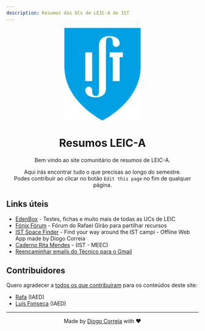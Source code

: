 ```yaml
---
description: Resumos das UCs de LEIC-A do IST
---
```


<div style="text-align: center">

<img src="./ist-logo.png" alt="Logo IST" style="max-width:200px"/>

# Resumos LEIC-A

Bem vindo ao site comunitário de resumos de LEIC-A.

Aqui irás encontrar tudo o que precisas ao longo do semestre.  
Podes contribuir ao clicar no botão `Edit this page` no fim de qualquer página.

</div>

## Links úteis

- [EdenBox](https://www.edenbox.org/) - Testes, fichas e muito mais de todas as UCs de LEIC
- [Fónix Fórum](https://fonix.rafael.ovh/) - Fórum do Rafael Girão para partilhar recursos
- [IST Space Finder](https://ist-space-finder.vercel.app) - Find your way around the IST campi - Offline Web App made by Diogo Correia
- [Caderno Rita Mendes](https://www.notion.so/IST-MEEC-0c22d514a81645eca3c2a58739e323e1) - (IST - MEEC)
- [Reencaminhar emails do Técnico para o Gmail](https://www.notion.so/diogocorreia/Reenchaminhar-emails-do-T-cnico-para-Gmail-2975d496a1d3447a84b0d0cf163dd65f)

## Contribuidores

Quero agradecer a [todos os que contribuíram](https://github.com/diogotcorreia/resumos-leic/graphs/contributors) para os conteúdos deste site:

- [Rafa](https://github.com/diogotcorreia/resumos-leic/commits?author=Rafa10PT) (IAED)
- [Luís Fonseca](https://github.com/diogotcorreia/resumos-leic/commits?author=luishfonseca) (IAED)

---

<div style="text-align: center">

Made by [Diogo Correia](https://diogotc.com) with ❤️

</div>
